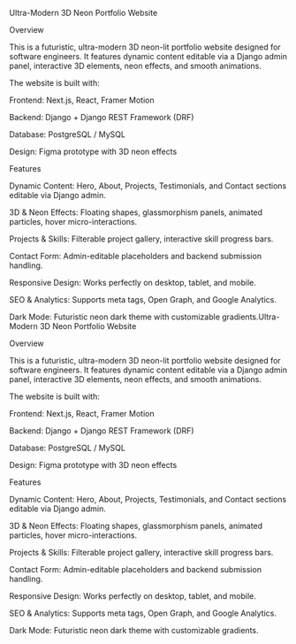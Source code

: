 Ultra-Modern 3D Neon Portfolio Website

Overview

This is a futuristic, ultra-modern 3D neon-lit portfolio website designed for software engineers. It features dynamic content editable via a Django admin panel, interactive 3D elements, neon effects, and smooth animations.

The website is built with:

Frontend: Next.js, React, Framer Motion

Backend: Django + Django REST Framework (DRF)

Database: PostgreSQL / MySQL

Design: Figma prototype with 3D neon effects

Features

Dynamic Content: Hero, About, Projects, Testimonials, and Contact sections editable via Django admin.

3D & Neon Effects: Floating shapes, glassmorphism panels, animated particles, hover micro-interactions.

Projects & Skills: Filterable project gallery, interactive skill progress bars.

Contact Form: Admin-editable placeholders and backend submission handling.

Responsive Design: Works perfectly on desktop, tablet, and mobile.

SEO & Analytics: Supports meta tags, Open Graph, and Google Analytics.

Dark Mode: Futuristic neon dark theme with customizable gradients.Ultra-Modern 3D Neon Portfolio Website

Overview

This is a futuristic, ultra-modern 3D neon-lit portfolio website designed for software engineers. It features dynamic content editable via a Django admin panel, interactive 3D elements, neon effects, and smooth animations.

The website is built with:

Frontend: Next.js, React, Framer Motion

Backend: Django + Django REST Framework (DRF)

Database: PostgreSQL / MySQL

Design: Figma prototype with 3D neon effects

Features

Dynamic Content: Hero, About, Projects, Testimonials, and Contact sections editable via Django admin.

3D & Neon Effects: Floating shapes, glassmorphism panels, animated particles, hover micro-interactions.

Projects & Skills: Filterable project gallery, interactive skill progress bars.

Contact Form: Admin-editable placeholders and backend submission handling.

Responsive Design: Works perfectly on desktop, tablet, and mobile.

SEO & Analytics: Supports meta tags, Open Graph, and Google Analytics.

Dark Mode: Futuristic neon dark theme with customizable gradients.
